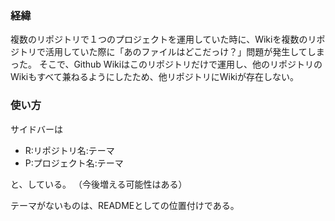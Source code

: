 ### 経緯
複数のリポジトリで１つのプロジェクトを運用していた時に、Wikiを複数のリポジトリで活用していた際に「あのファイルはどこだっけ？」問題が発生してしまった。
そこで、Github Wikiはこのリポジトリだけで運用し、他のリポジトリのWikiもすべて兼ねるようにしたため、他リポジトリにWikiが存在しない。

### 使い方
サイドバーは

- R:リポジトリ名:テーマ
- P:プロジェクト名:テーマ

と、している。
（今後増える可能性はある）

テーマがないものは、READMEとしての位置付けである。